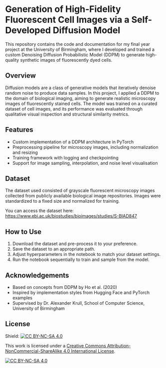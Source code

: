 # Generation of High-Fidelity Fluorescent Cell Images via a Self-Developed Diffusion Model

This repository contains the code and documentation for my final year project at the University of Birmingham, where I developed and trained a custom Denoising Diffusion Probabilistic Model (DDPM) to generate high-quality synthetic images of fluorescently dyed cells.

## Overview

Diffusion models are a class of generative models that iteratively denoise random noise to produce data samples. In this project, I applied a DDPM to the domain of biological imaging, aiming to generate realistic microscopy images of fluorescently stained cells. The model was trained on a curated dataset of cell images, and its performance was evaluated through qualitative visual inspection and structural similarity metrics.

## Features

- Custom implementation of a DDPM architecture in PyTorch
- Preprocessing pipeline for microscopy images, including normalization and resizing
- Training framework with logging and checkpointing
- Support for image sampling, interpolation, and noise level visualisation

## Dataset

The dataset used consisted of grayscale fluorescent microscopy images collected from publicly available biological image repositories. Images were standardized to a fixed size and normalized for training.

You can access the dataset here:  
https://www.ebi.ac.uk/biostudies/bioimages/studies/S-BIAD847

## How to Use

1. Download the dataset and pre-process it to your preference.
2. Save the dataset to an appropriate path.
3. Adjust hyperparameters in the notebook to match your dataset settings.
4. Run the notebook sequentially to train and sample from the model.

## Acknowledgements

- Based on concepts from DDPM by Ho et al. (2020)
- Inspired by implementation styles from Hugging Face and PyTorch examples
- Supervised by Dr. Alexander Krull, School of Computer Science, University of Birmingham

## License

Shield: [![CC BY-NC-SA 4.0][cc-by-nc-sa-shield]][cc-by-nc-sa]

This work is licensed under a
[Creative Commons Attribution-NonCommercial-ShareAlike 4.0 International License][cc-by-nc-sa].

[![CC BY-NC-SA 4.0][cc-by-nc-sa-image]][cc-by-nc-sa]

[cc-by-nc-sa]: http://creativecommons.org/licenses/by-nc-sa/4.0/
[cc-by-nc-sa-image]: https://licensebuttons.net/l/by-nc-sa/4.0/88x31.png
[cc-by-nc-sa-shield]: https://img.shields.io/badge/License-CC%20BY--NC--SA%204.0-lightgrey.svg
